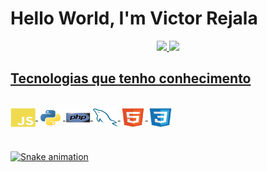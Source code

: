 # Hello World, I'm Victor Rejala

<div align="center">
  <a href="https://github.com/VictorRejala">
  <img height="180em" src="https://github-readme-stats.vercel.app/api?username=VictorRejala&show_icons=true&theme=github_dark&include_all_commits=true&count_private=true"/>
  <img height="180em" src="https://github-readme-stats.vercel.app/api/top-langs/?username=VictorRejala&layout=compact&langs_count=7&theme=dark"/>
</div>
  
 ## Tecnologias que tenho conhecimento
  
<div style="display: inline_block"><br>
  <img align="center" alt="Victor-Js" height="30" width="40" src="https://raw.githubusercontent.com/devicons/devicon/master/icons/javascript/javascript-plain.svg">
  <img align="center" alt="Victor-Python" height="30" width="40" src="https://raw.githubusercontent.com/devicons/devicon/master/icons/python/python-original.svg">
  <img align="center" alt="Victor-PHP" height="30" width="40" src="https://raw.githubusercontent.com/devicons/devicon/master/icons/php/php-original.svg">
  <img align="center" alt="Victor-MySql" height="30" width="40" src="https://raw.githubusercontent.com/devicons/devicon/master/icons/mysql/mysql-original.svg">
  <img align="center" alt="Victor-HTML" height="30" width="40" src="https://raw.githubusercontent.com/devicons/devicon/master/icons/html5/html5-original.svg">
  <img align="center" alt="Victor-CSS" height="30" width="40" src="https://raw.githubusercontent.com/devicons/devicon/master/icons/css3/css3-original.svg">
</div>
 
  #
  
<div>
  
  ![Snake animation](https://github.com/VictorRejala/VictorRejala/blob/output/github-contribution-grid-snake.svg) 
  
</div>
 
